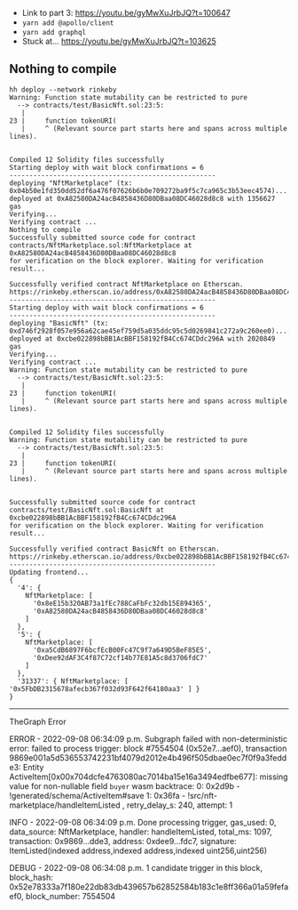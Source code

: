 -   Link to part 3: https://youtu.be/gyMwXuJrbJQ?t=100647
-   `yarn add @apollo/client`
-   `yarn add graphql`
-   Stuck at... https://youtu.be/gyMwXuJrbJQ?t=103625

## Nothing to compile

```
hh deploy --network rinkeby
Warning: Function state mutability can be restricted to pure
  --> contracts/test/BasicNft.sol:23:5:
   |
23 |     function tokenURI(
   |     ^ (Relevant source part starts here and spans across multiple lines).


Compiled 12 Solidity files successfully
Starting deploy with wait block confirmations = 6
----------------------------------------------------
deploying "NftMarketplace" (tx: 0x04b50e1fd350dd52df6a476f07626b6b0e709272ba9f5c7ca965c3b53eec4574)...: deployed at 0xA82580DA24acB4858436D80DBaa08DC46028d8c8 with 1356627 gas
Verifying...
Verifying contract ...
Nothing to compile
Successfully submitted source code for contract
contracts/NftMarketplace.sol:NftMarketplace at 0xA82580DA24acB4858436D80DBaa08DC46028d8c8
for verification on the block explorer. Waiting for verification result...

Successfully verified contract NftMarketplace on Etherscan.
https://rinkeby.etherscan.io/address/0xA82580DA24acB4858436D80DBaa08DC46028d8c8#code
----------------------------------------------------
Starting deploy with wait block confirmations = 6
----------------------------------------------------
deploying "BasicNft" (tx: 0xd746f2928f057e956a62cae45ef759d5a035ddc95c5d0269841c272a9c260ee0)...: deployed at 0xcbe022898bBB1AcBBF158192fB4Cc674CDdc296A with 2020849 gas
Verifying...
Verifying contract ...
Warning: Function state mutability can be restricted to pure
  --> contracts/test/BasicNft.sol:23:5:
   |
23 |     function tokenURI(
   |     ^ (Relevant source part starts here and spans across multiple lines).


Compiled 12 Solidity files successfully
Warning: Function state mutability can be restricted to pure
  --> contracts/test/BasicNft.sol:23:5:
   |
23 |     function tokenURI(
   |     ^ (Relevant source part starts here and spans across multiple lines).


Successfully submitted source code for contract
contracts/test/BasicNft.sol:BasicNft at 0xcbe022898bBB1AcBBF158192fB4Cc674CDdc296A
for verification on the block explorer. Waiting for verification result...

Successfully verified contract BasicNft on Etherscan.
https://rinkeby.etherscan.io/address/0xcbe022898bBB1AcBBF158192fB4Cc674CDdc296A#code
----------------------------------------------------
Updating frontend...
{
  '4': {
    NftMarketplace: [
      '0x8eE15b320AB73a1fEc788CaFbFc32db15E894365',
      '0xA82580DA24acB4858436D80DBaa08DC46028d8c8'
    ]
  },
  '5': {
    NftMarketplace: [
      '0xa5CdB6897F6bcfEcB00Fc47C9f7a649D5BeF85E5',
      '0xDee92dAF3C4f87C72cf14b77E81A5c8d3706fdC7'
    ]
  },
  '31337': { NftMarketplace: [ '0x5FbDB2315678afecb367f032d93F642f64180aa3' ] }
}
```

---

TheGraph Error

ERROR - 2022-09-08 06:34:09 p.m.
Subgraph failed with non-deterministic error: failed to process trigger: block #7554504 (0x52e7…aef0), transaction 9869e001a5d536553742231bf4079d2012e4b496f505dbae0ec7f0f9a3fedde3: Entity ActiveItem[0x00x704dcfe4763080ac7014ba15e16a3494edfbe677]: missing value for non-nullable field `buyer` wasm backtrace: 0: 0x2d9b - <unknown>!generated/schema/ActiveItem#save 1: 0x36fa - <unknown>!src/nft-marketplace/handleItemListed , retry_delay_s: 240, attempt: 1

INFO - 2022-09-08 06:34:09 p.m.
Done processing trigger, gas_used: 0, data_source: NftMarketplace, handler: handleItemListed, total_ms: 1097, transaction: 0x9869…dde3, address: 0xdee9…fdc7, signature: ItemListed(indexed address,indexed address,indexed uint256,uint256)

DEBUG - 2022-09-08 06:34:08 p.m.
1 candidate trigger in this block, block_hash: 0x52e78333a7f180e22db83db439657b62852584b183c1e8ff366a01a59fefaef0, block_number: 7554504
